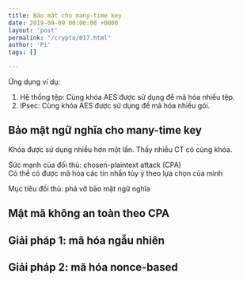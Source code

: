 ```yaml
---
title: Bảo mật cho many-time key
date: 2019-09-09 00:00:00 +0000
layout: 'post'
permalink: "/crypto/017.html"
author: 'Pi'
tags: []

---
```


Ứng dụng ví dụ:<br/>
1. Hệ thống tệp: Cùng khóa AES được sử dụng để mã hóa nhiều tệp.
2. IPsec: Cùng khóa AES được sử dụng để mã hóa nhiều gói.

## Bảo mật ngữ nghĩa cho many-time key

Khóa được sử dụng nhiều hơn một lần. Thấy nhiều CT có cùng khóa.<br/>

Sức mạnh của đối thủ: chosen-plaintext attack (CPA)<br/>
Có thể có được mã hóa các tin nhắn tùy ý theo lựa chọn của mình

Mục tiêu đối thủ: phá vỡ bảo mật ngữ nghĩa

## Mật mã không an toàn theo CPA

## Giải pháp 1: mã hóa ngẫu nhiên

## Giải pháp 2: mã hóa nonce-based
